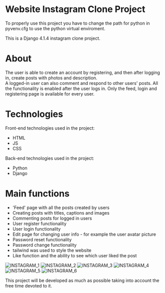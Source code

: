# Website Instagram Clone Project
To properly use this project you have to change the path for python in pyvenv.cfg to use the python virtual enviroment.

This is a Django 4.1.4 instagram clone project.

# About

The user is able to create an account by registering, and then after logging in, create posts with photos and description.  
A logged-in user can also comment and respond to other users' posts. All the functionality is enabled after the user logs in. 
Only the feed, login and registering page is available for every user.

# Technologies

Front-end technologies used in the project:
- HTML
- JS
- CSS

Back-end technologies used in the project:
- Python
- Django

# Main functions

- 'Feed' page with all the posts created by users
- Creating posts with titles, captions and images
- Commenting posts for logged in users
- User register functionality
- User login functionality
- Edit page for changing user info - for example the user avatar picture
- Password reset functionality
- Password change functionality
- tailwind was used to style the website
- Like function and the ability to see which user liked the post

![INSTAGRAM_1](https://github.com/PiotrWirth/Website_Instagram_Clone_Project/assets/26605945/18314846-ad3d-47b4-8bf3-5f7c7a36a962)
![INSTAGRAM_2](https://github.com/PiotrWirth/Website_Instagram_Clone_Project/assets/26605945/211a3e94-b239-498a-88fd-66f54d0d8f6c)
![INSTAGRAM_3](https://github.com/PiotrWirth/Website_Instagram_Clone_Project/assets/26605945/595f04d1-5acf-405b-a84e-5c80ae7bd132)
![INSTAGRAM_4](https://github.com/PiotrWirth/Website_Instagram_Clone_Project/assets/26605945/012d5fee-1201-4a77-9e65-eba013aa62f7)
![INSTAGRAM_5](https://github.com/PiotrWirth/Website_Instagram_Clone_Project/assets/26605945/7a971073-22c6-4162-b703-9519e99cc809)
![INSTAGRAM_6](https://github.com/PiotrWirth/Website_Instagram_Clone_Project/assets/26605945/049bd7a3-820f-4700-8253-f8d378b895b6)




This project will be developed as much as possible taking into account the free time devoted to it.
